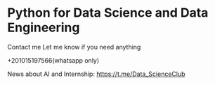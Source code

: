 # Python for Data Science and Data Engineering

Contact me Let me know if you need anything

+201015197566(whatsapp only)

News about AI and Internship:
https://t.me/Data_ScienceClub
